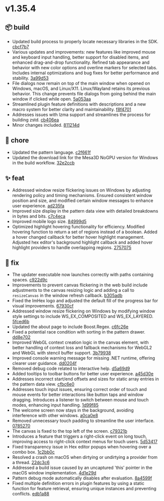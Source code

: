 # v1.35.4
## 📦 build
- Updated build process to properly locate necessary libraries in the SDK. [cbcf7b7](https://github.com/WerWolv/ImHex/commit/cbcf7b78e9460a3211bd4b1b477eb75098aefd3c) 
- Various updates and improvements: new features like improved mouse and keyboard input handling, better support for disabled items, and enhanced drag-and-drop functionality. Refined tab appearance and behavior with new color options and overline markers for selected tabs. Includes internal optimizations and bug fixes for better performance and stability. [3a99d53](https://github.com/WerWolv/ImHex/commit/3a99d53ba5c93e39690776037e9341f4e09b05ae) 
- File dialogs now remain on top of the main window when opened on Windows, macOS, and Linux/X11. Linux/Wayland retains its previous behavior. This change prevents file dialogs from going behind the main window if clicked while open. [5a053aa](https://github.com/WerWolv/ImHex/commit/5a053aa146acd8e2dd06174faa5b7002f29d32dc) 
- Streamlined plugin feature definitions with descriptions and a new macro system for better clarity and maintainability. [f8f4701](https://github.com/WerWolv/ImHex/commit/f8f47012c4c1e4b299cb48e46ef3b783b2422df2) 
- Addresses issues with lzma support and streamlines the process for building zstd. [cb406ea](https://github.com/WerWolv/ImHex/commit/cb406ea35728498e1d42b6b5d936d40900d9ce51) 
- Minor changes included. [811214d](https://github.com/WerWolv/ImHex/commit/811214ddb79b66dba5ca56021212f81f9d89d608) 

## 🔧 chore
- Updated the pattern language. [c2f661f](https://github.com/WerWolv/ImHex/commit/c2f661f02146d782120e9e89835be391aa04f1ee) 
- Updated the download link for the Mesa3D NoGPU version for Windows in the build workflow. [32e2ccb](https://github.com/WerWolv/ImHex/commit/32e2ccbca004d5b6ba62cb47a53f103c2b5d45a9) 

## ✨ feat
- Addressed window resize flickering issues on Windows by adjusting rendering policy and timing mechanisms. Ensured consistent window position and size, and modified certain window messages to enhance user experience. [ad235fa](https://github.com/WerWolv/ImHex/commit/ad235fad25ddb1e355c4843f732b9df0799db345) 
- Improved size display in the pattern data view with detailed breakdowns in bytes and bits. [c7c4eca](https://github.com/WerWolv/ImHex/commit/c7c4ecad6dfce1f1e6629d8b1e8b96960c7573e4) 
- Improved mobile logo size. [84999d5](https://github.com/WerWolv/ImHex/commit/84999d5c068467ea97a7bb120dc22bd383bd9d26) 
- Optimized highlight hovering functionality for efficiency. Modified hovering function to return a set of regions instead of a boolean. Added a hover changed callback for better hover highlight management. Adjusted hex editor's background highlight callback and added hover highlight providers to handle overlapping regions. [2757075](https://github.com/WerWolv/ImHex/commit/2757075a10cb9c6ac95ec83259859473765c4732) 

## 🐛 fix
- The updater executable now launches correctly with paths containing spaces. [c922d9c](https://github.com/WerWolv/ImHex/commit/c922d9ceecb143b4793e3b84da448a8dd24a590d) 
- Improvements to prevent canvas flickering in the web build include adjustments to the canvas resizing logic and adding a call to `resizeCanvas` in the window refresh callback. [b305adb](https://github.com/WerWolv/ImHex/commit/b305adb2866b3d6291ff4c5db0b2ae5186934263) 
- Fixed the ImHex logo and adjusted the default fill of the progress bar for visual improvements. [67930cf](https://github.com/WerWolv/ImHex/commit/67930cf65de72db95d913a25895a9c938f86d9a7) 
- Addressed window resize flickering on Windows by modifying window style settings to include WS_EX_COMPOSITED and WS_EX_LAYERED. [5fced6b](https://github.com/WerWolv/ImHex/commit/5fced6bb63b8858611383639d0de0c873557fcba) 
- Updated the about page to include Boost.Regex. [c6fc26e](https://github.com/WerWolv/ImHex/commit/c6fc26e2e75ecc0a4a9f5c331bfcf80843957721) 
- Fixed a potential race condition with sorting in the pattern drawer. [dd8e702](https://github.com/WerWolv/ImHex/commit/dd8e7025d037b424caedb702571cb36f7a919528) 
- Improved WebGL context creation logic in the canvas element, with better handling of context loss and fallback mechanisms for WebGL2 and WebGL with stencil buffer support. [3b79938](https://github.com/WerWolv/ImHex/commit/3b799388c25db45855688deb55f4648fb62ee7a3) 
- Improved console warning message for missing .NET runtime, offering clearer user guidance. [dd0204f](https://github.com/WerWolv/ImHex/commit/dd0204f31df334f3424faaa27d2ed648f30bc965) 
- Removed debug code related to interactive help. [d5a69d9](https://github.com/WerWolv/ImHex/commit/d5a69d9201878bd5b436c4631bba688c353543b6) 
- Added tooltips to toolbar buttons for better user experience. [a45d30e](https://github.com/WerWolv/ImHex/commit/a45d30edcaa282c5be5635df9d2b7ccb6dc58a51) 
- Addresses incorrect start/end offsets and sizes for static array entries in the pattern data view. [cfbc6e0](https://github.com/WerWolv/ImHex/commit/cfbc6e085a4dda0145321bd7e197b7b7f945be6c) 
- Addresses touch input issues, ensuring correct order of touch and mouse events for better interactions like button taps and window dragging. Introduces a listener to switch between mouse and touch modes, enhancing input handling. [1d99f85](https://github.com/WerWolv/ImHex/commit/1d99f8534ddfe89998673881e7eb330091529e2f) 
- The welcome screen now stays in the background, avoiding interference with other windows. [a0ca0e8](https://github.com/WerWolv/ImHex/commit/a0ca0e859694c41b1dcd562b4281adb7374cde8f) 
- Removed unnecessary touch padding to streamline the user interface. [0785270](https://github.com/WerWolv/ImHex/commit/0785270dfadb8d112c8c30d966b900fbe4fa1cc4) 
- The canvas is fixed to the top left of the screen. [c79321b](https://github.com/WerWolv/ImHex/commit/c79321b550f8d0f6dccaaee8ab3cabec65abc773) 
- Introduces a feature that triggers a right-click event on long touch, improving access to right-click context menus for touch users. [5d53417](https://github.com/WerWolv/ImHex/commit/5d534176830fda39aee0b912fe4f5997ceb083cf) 
- Fixed transparency issue in Hex editor popups when hovering over a combo box. [1c2bb0c](https://github.com/WerWolv/ImHex/commit/1c2bb0c04959549890d5d97d26c05b469f0fbcf5) 
- Resolved a crash on macOS when dirtying or undirtying a provider from a thread. [22dc3c6](https://github.com/WerWolv/ImHex/commit/22dc3c65893f34a11787b8dc80b30e8b07e28400) 
- Addressed a build issue caused by an uncaptured 'this' pointer in the macOS window implementation. [4d1e29d](https://github.com/WerWolv/ImHex/commit/4d1e29d7479178ac5baab9b8a0e8b2dac7170f79) 
- Pattern debug mode automatically disables after evaluation. [8a4599f](https://github.com/WerWolv/ImHex/commit/8a4599feeadc7432462fd946d8009df3c5430557) 
- Fixed multiple definition errors in plugin features by using a static function for feature retrieval, ensuring unique instances and preventing conflicts. [edb1a88](https://github.com/WerWolv/ImHex/commit/edb1a8876b5eb8cf6ba3840df3611203b91bfeac)